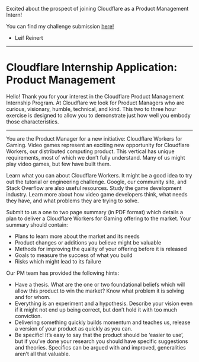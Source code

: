 
Excited about the prospect of joining Cloudflare as a Product Management Intern!

You can find my challenge submission [here!](https://github.com/lcr77/internship-application-product-management/blob/master/Cloudflare%20Internship%20PM%20Challenge.pdf)

- Leif Reinert

---

# Cloudflare Internship Application: Product Management

Hello! Thank you for your interest in the Cloudflare Product Management Internship Program. At Cloudflare we look for Product Managers who are curious, visionary, humble, technical, and kind. This two to three hour exercise is designed to allow you to demonstrate just how well you embody those characteristics.

---

You are the Product Manager for a new initiative: Cloudflare Workers for Gaming. Video games represent an exciting new opportunity for Cloudflare Workers, our distributed computing product. This vertical has unique requirements, most of which we don’t fully understand. Many of us might play video games, but few have built them.

Learn what you can about Cloudflare Workers. It might be a good idea to try out the tutorial or engineering challenge. Google, our community site, and Stack Overflow are also useful resources.
Study the game development industry. Learn more about how video game developers think, what needs they have, and what problems they are trying to solve.

Submit to us a one to two page summary (in PDF format) which details a plan to deliver a Cloudflare Workers for Gaming offering to the market. Your summary should contain:

- Plans to learn more about the market and its needs
- Product changes or additions you believe might be valuable
- Methods for improving the quality of your offering before it is released
- Goals to measure the success of what you build
- Risks which might lead to its failure

Our PM team has provided the following hints:

- Have a thesis. What are the one or two foundational beliefs which will allow this product to win the market? Know what problem it is solving and for whom.
- Everything is an experiment and a hypothesis. Describe your vision even if it might not end up being correct, but don’t hold it with too much conviction.
- Delivering something quickly builds momentum and teaches us, release a version of your product as quickly as you can.
- Be specific! It’s easy to say that the product should be ‘easier to use’, but if you’ve done your research you should have specific suggestions and theories. Specifics can be argued with and improved, generalities aren’t all that valuable.

